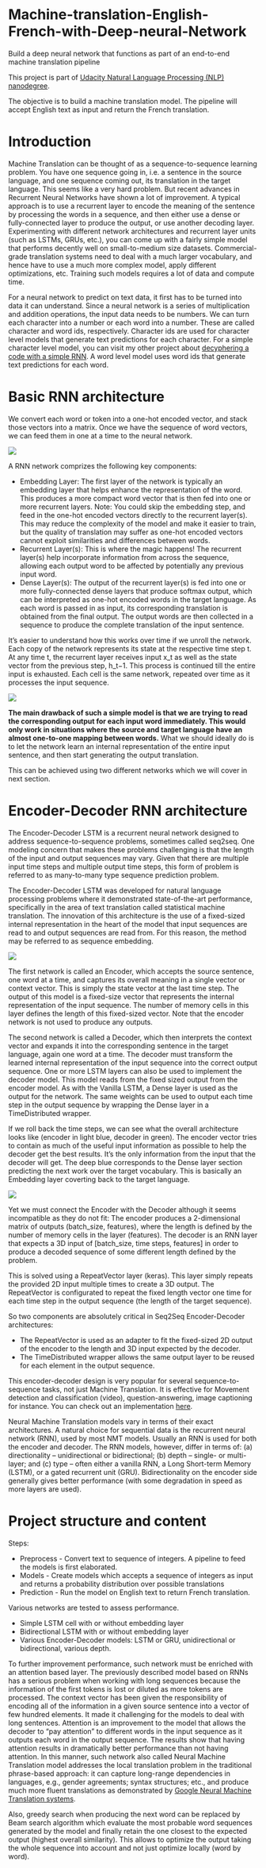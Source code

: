 # Machine-translation-English-French-with-Deep-neural-Network
 Build a deep neural network that functions as part of an end-to-end machine translation pipeline

This project is part of [Udacity Natural Language Processing (NLP) nanodegree](https://www.udacity.com/course/natural-language-processing-nanodegree--nd892).

The objective is to build a machine translation model. The pipeline will accept English text as input and return the French translation.

# Introduction

Machine Translation can be thought of as a sequence-to-sequence learning problem.
You have one sequence going in, i.e. a sentence in the source language, and one sequence coming out, its translation in the target language.
This seems like a very hard problem. But recent advances in Recurrent Neural Networks have shown a lot of improvement. A typical approach is to use a recurrent layer to encode the meaning of the sentence by processing the words in a sequence, and then either use a dense or fully-connected layer to produce the output, or use another decoding layer.
Experimenting with different network architectures and recurrent layer units (such as LSTMs, GRUs, etc.), you can come up with a fairly simple model that performs decently well on small-to-medium size datasets. Commercial-grade translation systems need to deal with a much larger vocabulary, and hence have to use a much more complex model, apply different optimizations, etc. Training such models requires a lot of data and compute time.

For a neural network to predict on text data, it first has to be turned into data it can understand. Since a neural network is a series of multiplication and addition operations, the input data needs to be numbers. We can turn each character into a number or each word into a number. These are called character and word ids, respectively. Character ids are used for character level models that generate text predictions for each character. For a simple character level model, you can visit my other project about [decyphering a code with a simple RNN](). A word level model uses word ids that generate text predictions for each word.

# Basic RNN architecture

We convert each word or token into a one-hot encoded vector, and stack those vectors into a matrix. Once we have the sequence of word vectors, we can feed them in one at a time to the neural network. 

![](images/simpleRNN.png)

A RNN network comprizes the following key components:
- Embedding Layer: The first layer of the network is typically an embedding layer that helps enhance the representation of the word. This produces a more compact word vector that is then fed into one or more recurrent layers. Note: You could skip the embedding step, and feed in the one-hot encoded vectors directly to the recurrent layer(s). This may reduce the complexity of the model and make it easier to train, but the quality of translation may suffer as one-hot encoded vectors cannot exploit similarities and differences between words.
- Recurrent Layer(s): This is where the magic happens! The recurrent layer(s) help incorporate information from across the sequence, allowing each output word to be affected by potentially any previous input word. 
- Dense Layer(s): The output of the recurrent layer(s) is fed into one or more fully-connected dense layers that produce softmax output, which can be interpreted as one-hot encoded words in the target language. As each word is passed in as input, its corresponding translation is obtained from the final output. The output words are then collected in a sequence to produce the complete translation of the input sentence.

It’s easier to understand how this works over time if we unroll the network. Each copy of the network represents its state at the respective time step t. At any time t, the recurrent layer receives input x_t as well as the state vector from the previous step, h_t−1. This process is continued till the entire input is exhausted. Each cell is the same network, repeated over time as it processes the input sequence.

![](images/unrolledRNN.png)

**The main drawback of such a simple model is that we are trying to read the corresponding output for each input word immediately. This would only work in situations where the source and target language have an almost one-to-one mapping between words.**
What we should ideally do is to let the network learn an internal representation of the entire input sentence, and then start generating the output translation. 

This can be achieved using two different networks which we will cover in next section. 

# Encoder-Decoder RNN architecture

The Encoder-Decoder LSTM is a recurrent neural network designed to address sequence-to-sequence problems, sometimes called seq2seq. One modeling concern that makes these problems challenging is that the length of the input and output sequences may vary. Given that there are multiple input time steps and multiple output time steps, this form of problem is referred to as many-to-many type sequence prediction problem.

The Encoder-Decoder LSTM was developed for natural language processing problems where it demonstrated state-of-the-art performance, specifically in the area of text translation called statistical machine translation. The innovation of this architecture is the use of a fixed-sized internal representation in the heart of the model that input sequences are read to and output sequences are read from. For this reason, the method may be referred to as sequence embedding.

![](images/EncDec.png)

The first network is called an Encoder, which accepts the source sentence, one word at a time, and captures its overall meaning in a single vector or context vector. This is simply the state vector at the last time step. The output of this model is a fixed-size vector that represents the internal representation of the input sequence. The number of memory cells in this layer defines the length of this fixed-sized vector. Note that the encoder network is not used to produce any outputs.

The second network is called a Decoder, which then interprets the context vector and expands it into the corresponding sentence in the target language, again one word at a time. The decoder must transform the learned internal representation of the input sequence into the correct output sequence. One or more LSTM layers can also be used to implement the decoder model. This model reads from the fixed sized output from the encoder model. As with the Vanilla LSTM, a Dense layer is used as the output for the network. The same weights can be used to output each time step in the output sequence by wrapping the Dense layer in a TimeDistributed wrapper.

If we roll back the time steps, we can see what the overall architecture looks like (encoder in light blue, decoder in green). The encoder vector tries to contain as much of the useful input information as possible to help the decoder get the best results. It’s the only information from the input that the decoder will get. The deep blue corresponds to the Dense layer section predicting the next work over the target vocabulary. This is basically an Embedding layer coverting back to the target language.

![](images/EncDec_unrolled.png)

Yet we must connect the Encoder with the Decoder although it seems incompatible as they do not fit: The encoder produces a 2-dimensional matrix of outputs (batch_size, features), where the length is defined by the number of memory cells in the layer (features). The decoder is an RNN layer that expects a 3D input of [batch_size, time steps, features] in order to produce a decoded sequence of some different length defined by the problem.

This is solved using a RepeatVector layer (keras). This layer simply repeats the provided 2D input multiple times to create a 3D output. The RepeatVector is configurated to repeat the fixed length vector one time for each time step in the output sequence (the length of the target sequence).

So two components are absolutely critical in Seq2Seq Encoder-Decoder architectures:
- The RepeatVector is used as an adapter to fit the fixed-sized 2D output of the encoder to the length and 3D input expected by the decoder.
- The TimeDistributed wrapper allows the same output layer to be reused for each element in the output sequence.

This encoder-decoder design is very popular for several sequence-to-sequence tasks, not just Machine Translation. It is effective for Movement detection and classification (video), question-answering, image captioning for instance. You can check out an implementation [here](https://github.com/LaurentVeyssier/Image-Captioning-Project-with-full-Encoder-Decoder-model).

Neural Machine Translation models vary in terms of their exact architectures. A natural choice for sequential data is the recurrent neural network (RNN), used by most NMT models. Usually an RNN is used for both the encoder and decoder. The RNN models, however, differ in terms of: (a) directionality – unidirectional or bidirectional; (b) depth – single- or multi-layer; and (c) type – often either a vanilla RNN, a Long Short-term Memory (LSTM), or a gated recurrent unit (GRU). Bidirectionality on the encoder side generally gives better performance (with some degradation in speed as more layers are used). 

# Project structure and content

Steps:
- Preprocess - Convert text to sequence of integers. A pipeline to feed the models is first elaborated. 
- Models - Create models which accepts a sequence of integers as input and returns a probability distribution over possible translations
- Prediction - Run the model on English text to return French translation.

Various networks are tested to assess performance.
- Simple LSTM cell with or without embedding layer
- Bidirectional LSTM with or without embedding layer
- Various Encoder-Decoder models: LSTM or GRU, unidirectional or bidirectional, various depth.

To further improvement performance, such network must be enriched with an attention based layer. The previously described model based on RNNs has a serious problem when working with long sequences because the information of the first tokens is lost or diluted as more tokens are processed. The context vector has been given the responsibility of encoding all of the information in a given source sentence into a vector of few hundred elements. It made it challenging for the models to deal with long sentences. Attention is an improvement to the model that allows the decoder to “pay attention” to different words in the input sequence as it outputs each word in the output sequence. The results show that having attention results in dramatically better performance than not having attention. In this manner, such network also called Neural Machine Translation model addresses the local translation problem in the traditional phrase-based approach: it can capture long-range dependencies in languages, e.g., gender agreements; syntax structures; etc., and produce much more fluent translations as demonstrated by [Google Neural Machine Translation systems](https://ai.googleblog.com/2016/09/a-neural-network-for-machine.html).

Also, greedy search when producing the next word can be replaced by Beam search algorithm which evaluate the most probable word sequences generated by the model and finally retain the one closest to the expected output (highest overall similarity). This allows to optimize the output taking the whole sequence into account and not just optimize locally (word by word).
